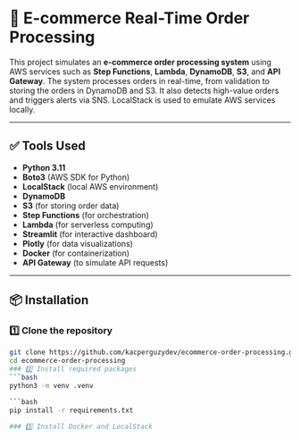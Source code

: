 # 🚀 E-commerce Real-Time Order Processing

This project simulates an **e-commerce order processing system** using AWS services such as **Step Functions**, **Lambda**, **DynamoDB**, **S3**, and **API Gateway**. The system processes orders in real-time, from validation to storing the orders in DynamoDB and S3. It also detects high-value orders and triggers alerts via SNS. LocalStack is used to emulate AWS services locally.

---

## ✅ Tools Used

- **Python 3.11**
- **Boto3** (AWS SDK for Python)
- **LocalStack** (local AWS environment)
- **DynamoDB**
- **S3** (for storing order data)
- **Step Functions** (for orchestration)
- **Lambda** (for serverless computing)
- **Streamlit** (for interactive dashboard)
- **Plotly** (for data visualizations)
- **Docker** (for containerization)
- **API Gateway** (to simulate API requests)

---

## 📦 Installation

### 1️⃣ Clone the repository

```bash
git clone https://github.com/kacperguzydev/ecommerce-order-processing.git
cd ecommerce-order-processing
### 2️⃣ Install required packages
```bash
python3 -m venv .venv

```bash
pip install -r requirements.txt

### 3️⃣ Install Docker and LocalStack
